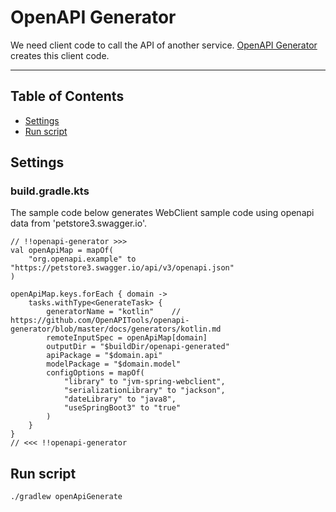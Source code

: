 # OpenAPI Generator

We need client code to call the API of another service. [OpenAPI Generator](https://github.com/OpenAPITools/openapi-generator) creates this client code.

---

## Table of Contents <!-- omit in toc -->

- [Settings](#settings)
- [Run script](#run-script)

## Settings

### build.gradle.kts

The sample code below generates WebClient sample code using openapi data from 'petstore3.swagger.io'.

```
// !!openapi-generator >>>
val openApiMap = mapOf(
    "org.openapi.example" to "https://petstore3.swagger.io/api/v3/openapi.json"
)

openApiMap.keys.forEach { domain ->
    tasks.withType<GenerateTask> {
        generatorName = "kotlin"    // https://github.com/OpenAPITools/openapi-generator/blob/master/docs/generators/kotlin.md
        remoteInputSpec = openApiMap[domain]
        outputDir = "$buildDir/openapi-generated"
        apiPackage = "$domain.api"
        modelPackage = "$domain.model"
        configOptions = mapOf(
            "library" to "jvm-spring-webclient",
            "serializationLibrary" to "jackson",
            "dateLibrary" to "java8",
            "useSpringBoot3" to "true"
        )
    }
}
// <<< !!openapi-generator
```

## Run script

```bash
./gradlew openApiGenerate
```

